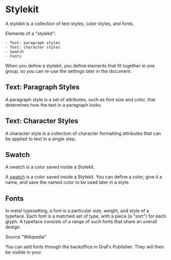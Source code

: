 # Stylekit

A stylekit is a collection of text styles, color styles, and fonts.

Elements of a "stylekit":

	- Text: paragraph styles
	- Text: character styles
	- Swatch
	- Fonts

When you define a stylekit, you define elements that fit together in one group, so you can re-use the settings later in the document.

## Text: Paragraph Styles

A paragraph style is a set of attributes, such as font size and color, that determines how the text in a paragraph looks.

## Text: Character Styles

A character style is a collection of character formatting attributes that can be applied to text in a single step.

## Swatch

A swatch is a color saved inside a Stylekit.

A [swatch](/GraFx-Studio/guides/swatches/) is a color saved inside a Stylekit. You can define a color, give it a name, and save the named color to be used later in a style.

## Fonts

In metal typesetting, a font is a particular size, weight, and style of a typeface. Each font is a matched set of type, with a piece (a "sort") for each glyph. A typeface consists of a range of such fonts that share an overall design.

Source "Wikipedia"

You can add fonts through the backoffice in GraFx Publisher. They will then be visible in your.
